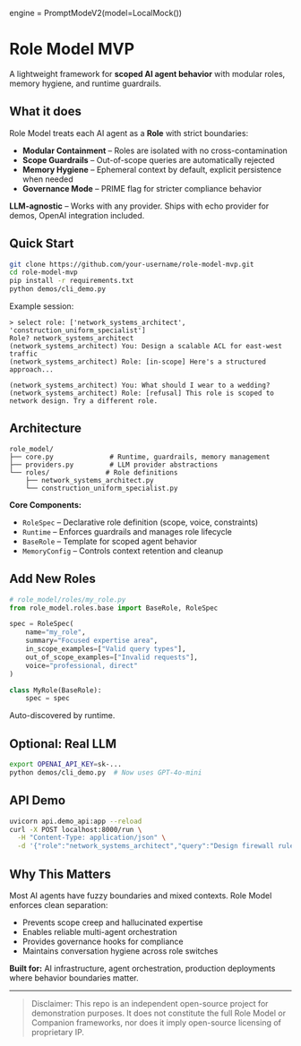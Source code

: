 engine = PromptModeV2(model=LocalMock())
# Role Model MVP

A lightweight framework for **scoped AI agent behavior** with modular roles, memory hygiene, and runtime guardrails.

## What it does

Role Model treats each AI agent as a **Role** with strict boundaries:
- **Modular Containment** – Roles are isolated with no cross-contamination
- **Scope Guardrails** – Out-of-scope queries are automatically rejected
- **Memory Hygiene** – Ephemeral context by default, explicit persistence when needed
- **Governance Mode** – PRIME flag for stricter compliance behavior

**LLM-agnostic** – Works with any provider. Ships with echo provider for demos, OpenAI integration included.

## Quick Start

```bash
git clone https://github.com/your-username/role-model-mvp.git
cd role-model-mvp
pip install -r requirements.txt
python demos/cli_demo.py
```

Example session:
```
> select role: ['network_systems_architect', 'construction_uniform_specialist']
Role? network_systems_architect
(network_systems_architect) You: Design a scalable ACL for east-west traffic
(network_systems_architect) Role: [in-scope] Here's a structured approach...

(network_systems_architect) You: What should I wear to a wedding?
(network_systems_architect) Role: [refusal] This role is scoped to network design. Try a different role.
```

## Architecture

```
role_model/
├── core.py              # Runtime, guardrails, memory management
├── providers.py         # LLM provider abstractions  
└── roles/              # Role definitions
    ├── network_systems_architect.py
    └── construction_uniform_specialist.py
```

**Core Components:**
- `RoleSpec` – Declarative role definition (scope, voice, constraints)
- `Runtime` – Enforces guardrails and manages role lifecycle
- `BaseRole` – Template for scoped agent behavior
- `MemoryConfig` – Controls context retention and cleanup

## Add New Roles

```python
# role_model/roles/my_role.py
from role_model.roles.base import BaseRole, RoleSpec

spec = RoleSpec(
    name="my_role",
    summary="Focused expertise area",
    in_scope_examples=["Valid query types"],
    out_of_scope_examples=["Invalid requests"],
    voice="professional, direct"
)

class MyRole(BaseRole):
    spec = spec
```

Auto-discovered by runtime.

## Optional: Real LLM

```bash
export OPENAI_API_KEY=sk-...
python demos/cli_demo.py  # Now uses GPT-4o-mini
```

## API Demo

```bash
uvicorn api.demo_api:app --reload
curl -X POST localhost:8000/run \
  -H "Content-Type: application/json" \
  -d '{"role":"network_systems_architect","query":"Design firewall rules"}'
```

## Why This Matters

Most AI agents have fuzzy boundaries and mixed contexts. Role Model enforces clean separation:
- Prevents scope creep and hallucinated expertise
- Enables reliable multi-agent orchestration
- Provides governance hooks for compliance
- Maintains conversation hygiene across role switches

**Built for:** AI infrastructure, agent orchestration, production deployments where behavior boundaries matter.

---

> Disclaimer: This repo is an independent open-source project for demonstration purposes. It does not constitute the full Role Model or Companion frameworks, nor does it imply open-source licensing of proprietary IP.
